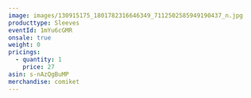 ```yaml
---
image: images/130915175_1801782316646349_7112502585949190437_n.jpg
producttype: Sleeves
eventId: 1mYu6cGMR
onsale: true
weight: 0
pricings:
  - quantity: 1
    price: 27
asin: s-nAzQgBuMP
merchandise: comiket
---
```

